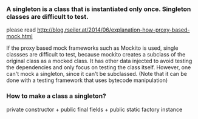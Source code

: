 ### A singleton is a class that is instantiated only once. Singleton classes are difficult to test.

please read http://blog.rseiler.at/2014/06/explanation-how-proxy-based-mock.html

If the proxy based mock frameworks such as Mockito is used, single classses are difficult to test, because mockito creates a subclass of the original class as a mocked class. It has other data injected to avoid testing the dependencies and only focus on testing the class itself. However, one can't mock a singleton, since it can't be subclassed. (Note that it can be done with a testing framework that uses bytecode manipulation)

### How to make a class a singleton?

private constructor + public final fields + public static factory instance
 


